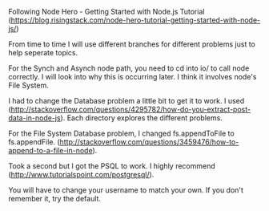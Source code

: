 Following Node Hero - Getting Started with Node.js Tutorial
(https://blog.risingstack.com/node-hero-tutorial-getting-started-with-node-js/)

From time to time I will use different branches for different problems just to help seperate topics.

For the Synch and Asynch node path, you need to cd into io/ to call node correctly.
I will look into why this is occurring later.  I think it involves node's File System.

I had to change the Database problem a little bit to get it to work.  I used (http://stackoverflow.com/questions/4295782/how-do-you-extract-post-data-in-node-js).  Each directory explores the different problems.

For the File System Database problem, I changed fs.appendToFile to fs.appendFile. (http://stackoverflow.com/questions/3459476/how-to-append-to-a-file-in-node).

Took a second but I got the PSQL to work.  I highly recommend (http://www.tutorialspoint.com/postgresql/).

You will have to change your username to match your own.  If you don't remember it, try the default.
